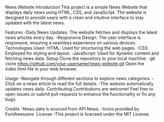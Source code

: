 News Website
Introduction
This project is a simple News Website that displays daily news using HTML, CSS, and JavaScript. The website is designed to provide users with a clean and intuitive interface to stay updated with the latest news.

Features
-Daily News Updates: The website fetches and displays the latest news articles every day.
-Responsive Design: The user interface is responsive, ensuring a seamless experience on various devices.
Technologies Used
-HTML: Used for structuring the web pages.
-CSS: Employed for styling and layout.
-JavaScript: Used for dynamic content and fetching news data.
Setup
Clone the repository to your local machine:
-git clone https://github.com/your-username/news-website.git
Open the index.html file in your web browser.

Usage
-Navigate through different sections to explore news categories.
-Click on a news article to read the full details.
-The website automatically updates news daily.
Contributing
Contributions are welcome! Feel free to open issues or submit pull requests to enhance the functionality or fix any bugs.

Credits
-News data is sourced from API News.
-Icons provided by FontAwesome.
License
-This project is licensed under the MIT License.
